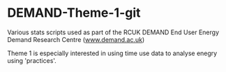 DEMAND-Theme-1-git
==================

Various stats scripts used as part of the RCUK DEMAND End User Energy Demand Research Centre (www.demand.ac.uk)

Theme 1 is especially interested in using time use data to analyse enegry using 'practices'.
